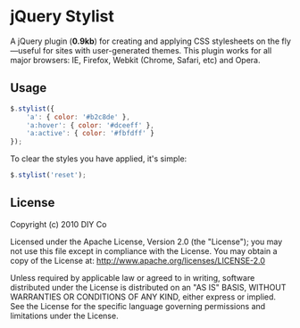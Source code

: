 # jQuery Stylist

A jQuery plugin (**0.9kb**) for creating and applying CSS stylesheets on the fly—useful for sites with user-generated themes. This plugin works for all major browsers: IE, Firefox, Webkit (Chrome, Safari, etc) and Opera.

## Usage

```javascript
$.stylist({
	'a': { color: '#b2c8de' },
	'a:hover': { color: '#dceeff' },
	'a:active': { color: '#fbfdff' }
});
```

To clear the styles you have applied, it's simple:

```javascript
$.stylist('reset');
```

## License

Copyright (c) 2010 DIY Co

Licensed under the Apache License, Version 2.0 (the "License"); you may not use this file except in compliance with the License. You may obtain a copy of the License at: http://www.apache.org/licenses/LICENSE-2.0

Unless required by applicable law or agreed to in writing, software distributed under the License is distributed on an "AS IS" BASIS, WITHOUT WARRANTIES OR CONDITIONS OF ANY KIND, either express or implied. See the License for the specific language governing permissions and limitations under the License.